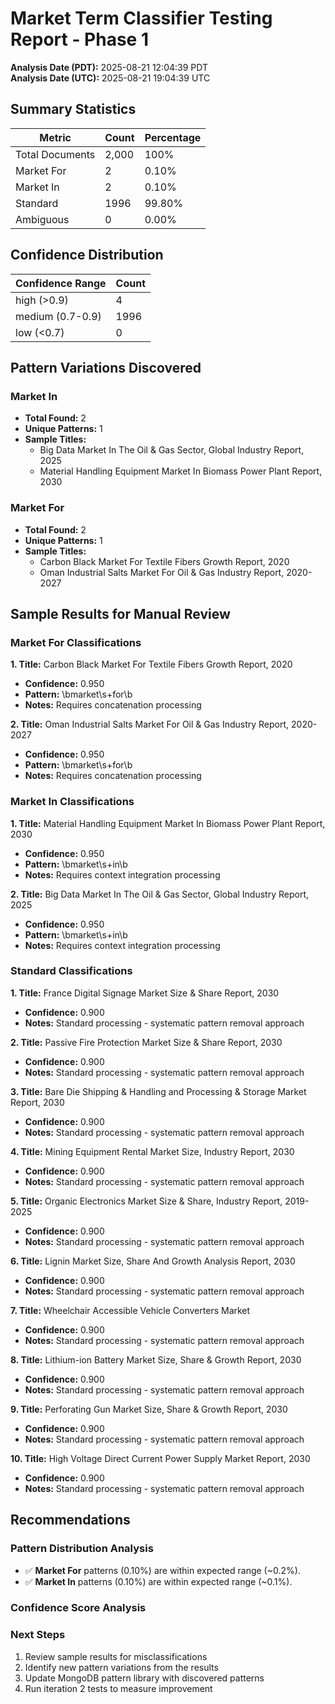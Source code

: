 # Market Term Classifier Testing Report - Phase 1

**Analysis Date (PDT):** 2025-08-21 12:04:39 PDT  
**Analysis Date (UTC):** 2025-08-21 19:04:39 UTC

## Summary Statistics

| Metric | Count | Percentage |
|--------|-------|------------|
| Total Documents | 2,000 | 100% |
| Market For | 2 | 0.10% |
| Market In | 2 | 0.10% |
| Standard | 1996 | 99.80% |
| Ambiguous | 0 | 0.00% |

## Confidence Distribution

| Confidence Range | Count |
|-----------------|-------|
| high (>0.9) | 4 |
| medium (0.7-0.9) | 1996 |
| low (<0.7) | 0 |

## Pattern Variations Discovered

### Market In

- **Total Found:** 2
- **Unique Patterns:** 1
- **Sample Titles:**
  - Big Data Market In The Oil & Gas Sector, Global Industry Report, 2025
  - Material Handling Equipment Market In Biomass Power Plant Report, 2030

### Market For

- **Total Found:** 2
- **Unique Patterns:** 1
- **Sample Titles:**
  - Carbon Black Market For Textile Fibers Growth Report, 2020
  - Oman Industrial Salts Market For Oil & Gas Industry Report, 2020-2027

## Sample Results for Manual Review

### Market For Classifications

**1. Title:** Carbon Black Market For Textile Fibers Growth Report, 2020
   - **Confidence:** 0.950
   - **Pattern:** \bmarket\s+for\b
   - **Notes:** Requires concatenation processing

**2. Title:** Oman Industrial Salts Market For Oil & Gas Industry Report, 2020-2027
   - **Confidence:** 0.950
   - **Pattern:** \bmarket\s+for\b
   - **Notes:** Requires concatenation processing

### Market In Classifications

**1. Title:** Material Handling Equipment Market In Biomass Power Plant Report, 2030
   - **Confidence:** 0.950
   - **Pattern:** \bmarket\s+in\b
   - **Notes:** Requires context integration processing

**2. Title:** Big Data Market In The Oil & Gas Sector, Global Industry Report, 2025
   - **Confidence:** 0.950
   - **Pattern:** \bmarket\s+in\b
   - **Notes:** Requires context integration processing

### Standard Classifications

**1. Title:** France Digital Signage Market Size & Share Report, 2030
   - **Confidence:** 0.900
   - **Notes:** Standard processing - systematic pattern removal approach

**2. Title:** Passive Fire Protection Market Size & Share Report, 2030
   - **Confidence:** 0.900
   - **Notes:** Standard processing - systematic pattern removal approach

**3. Title:** Bare Die Shipping & Handling and Processing & Storage Market Report, 2030
   - **Confidence:** 0.900
   - **Notes:** Standard processing - systematic pattern removal approach

**4. Title:** Mining Equipment Rental Market Size, Industry Report, 2030
   - **Confidence:** 0.900
   - **Notes:** Standard processing - systematic pattern removal approach

**5. Title:** Organic Electronics Market Size & Share, Industry Report, 2019-2025
   - **Confidence:** 0.900
   - **Notes:** Standard processing - systematic pattern removal approach

**6. Title:** Lignin Market Size, Share And Growth Analysis Report, 2030
   - **Confidence:** 0.900
   - **Notes:** Standard processing - systematic pattern removal approach

**7. Title:** Wheelchair Accessible Vehicle Converters Market
   - **Confidence:** 0.900
   - **Notes:** Standard processing - systematic pattern removal approach

**8. Title:** Lithium-ion Battery Market Size, Share & Growth Report, 2030
   - **Confidence:** 0.900
   - **Notes:** Standard processing - systematic pattern removal approach

**9. Title:** Perforating Gun Market Size, Share & Growth Report, 2030
   - **Confidence:** 0.900
   - **Notes:** Standard processing - systematic pattern removal approach

**10. Title:** High Voltage Direct Current Power Supply Market Report, 2030
   - **Confidence:** 0.900
   - **Notes:** Standard processing - systematic pattern removal approach


## Recommendations

### Pattern Distribution Analysis

- ✅ **Market For** patterns (0.10%) are within expected range (~0.2%).
- ✅ **Market In** patterns (0.10%) are within expected range (~0.1%).

### Confidence Score Analysis


### Next Steps

1. Review sample results for misclassifications
2. Identify new pattern variations from the results
3. Update MongoDB pattern library with discovered patterns
4. Run iteration 2 tests to measure improvement
